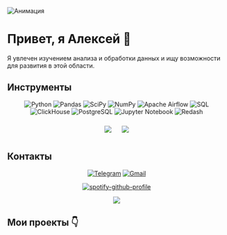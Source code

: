 <img src="https://media.tenor.com/B6qhD35ucO8AAAAd/bloodcartier.gif" alt="Анимация"/>

<h1>Привет, я Алексей 👋</h1>

<p>Я увлечен изучением анализа и обработки данных и ищу возможности для развития в этой области.</p>

<h2>Инструменты</h2>

<div align="center">
  
![Python](https://img.shields.io/badge/-Python-0b0038?style=for-the-badge&logo=python&logoColor=3c78a9)
![Pandas](https://img.shields.io/badge/pandas-0b0038?style=for-the-badge&logo=pandas&logoColor=white)
![SciPy](https://img.shields.io/badge/SciPy-0b0038?style=for-the-badge&logo=scipy&logoColor=white)
![NumPy](https://img.shields.io/badge/numpy-0b0038?style=for-the-badge&logo=numpy&logoColor=4c74cc)
![Apache Airflow](https://img.shields.io/badge/Apache%20Airflow-0b0038?style=for-the-badge&logo=Apache%20Airflow&logoColor=e4351d)
![SQL](https://img.shields.io/badge/SQL-0b0038?style=for-the-badge&logo=sql&logoColor=white)
![ClickHouse](https://img.shields.io/badge/ClickHouse-0b0038?style=for-the-badge&logo=clickhouse&logoColor=white)
![PostgreSQL](https://img.shields.io/badge/PostgreSQL-0b0038?style=for-the-badge&logo=postgresql&logoColor=336791)
![Jupyter Notebook](https://img.shields.io/badge/Jupyter%20Notebook-0b0038?style=for-the-badge&logo=jupyter&logoColor=F37626)
![Redash](https://img.shields.io/badge/Redash-0b0038?style=for-the-badge&logo=redash&logoColor=white)

</div>

<div align="center"">
    <img src="http://github-profile-summary-cards.vercel.app/api/cards/repos-per-language?username=truffix&theme=nord_bright" style="margin: 10px;">
    <img src="http://github-profile-summary-cards.vercel.app/api/cards/productive-time?username=truffix&theme=nord_bright&utcOffset=8" style="margin: 10px;">
</div>

<h2>Контакты</h2>
<div align="center">
  
[![Telegram](https://img.shields.io/badge/Telegram-0b0038?style=for-the-badge&logo=telegram&logoColor=white)]([https://t.me/ditengm](https://t.me/atryfv))
[![Gmail](https://img.shields.io/badge/Gmail-0b0038?style=for-the-badge&logo=gmail&logoColor=red)](atryfv@gmail.com)

</div>

<div align="center">
  
[![spotify-github-profile](https://spotify-github-profile.vercel.app/api/view?uid=truffix&cover_image=true&theme=natemoo-re&show_offline=false&background_color=121212&interchange=false&bar_color=53b14f&bar_color_cover=true)](https://github.com/kittinan/spotify-github-profile)

</div>

<div align="center">
  
![](https://komarev.com/ghpvc/?username=tryffix&color=blue)

</div>










<h2>Мои проекты 👇</h2>



